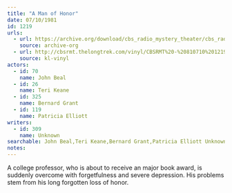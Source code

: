 ```yaml
---
title: "A Man of Honor"
date: 07/10/1981
id: 1219
urls: 
  - url: https://archive.org/download/cbs_radio_mystery_theater/cbs_radio_mystery_theater-1201-1250.zip/cbs_radio_mystery_theater-1201-1250%2Fcbsrmt_1219_a_man_of_honor.mp3
    source: archive-org
  - url: http://cbsrmt.thelongtrek.com/vinyl/CBSRMT%20-%20810710%201219%20A%20Man%20Of%20Honor_afrts.mp3
    source: kl-vinyl
actors:  
  - id: 70
    name: John Beal  
  - id: 26
    name: Teri Keane  
  - id: 325
    name: Bernard Grant  
  - id: 119
    name: Patricia Elliott
writers:  
  - id: 309
    name: Unknown
searchable: John Beal,Teri Keane,Bernard Grant,Patricia Elliott Unknown
notes:  
---
```

A college professor, who is about to receive an major book award, is suddenly overcome with forgetfulness and severe depression. His problems stem from his long forgotten loss of honor.